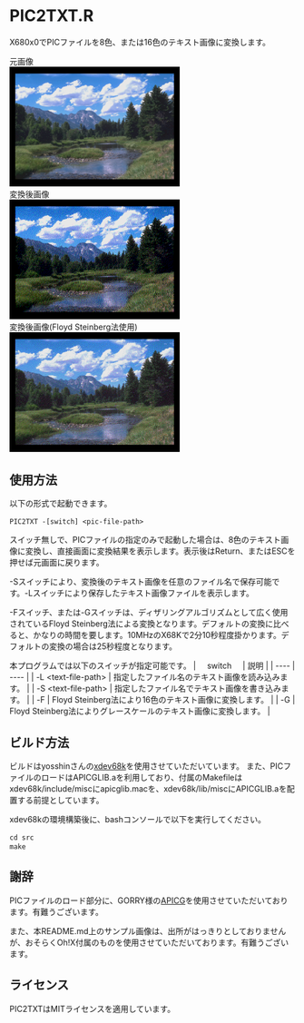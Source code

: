# PIC2TXT.R
X680x0でPICファイルを8色、または16色のテキスト画像に変換します。

元画像   
[<img src="./images/original.png" width="300">](./images/original.png)   
変換後画像   
[<img src="./images/converted.png" width="300">](./images/converted.png)   
変換後画像(Floyd Steinberg法使用)   
[<img src="./images/converted_fs.png" width="300">](./images/converted_fs.png)   

## 使用方法
以下の形式で起動できます。
```
PIC2TXT -[switch] <pic-file-path>
```
スイッチ無しで、PICファイルの指定のみで起動した場合は、8色のテキスト画像に変換し、直接画面に変換結果を表示します。表示後はReturn、またはESCを押せば元画面に戻ります。

-Sスイッチにより、変換後のテキスト画像を任意のファイル名で保存可能です。-Lスイッチにより保存したテキスト画像ファイルを表示します。

-Fスイッチ、または-Gスイッチは、ディザリングアルゴリズムとして広く使用されているFloyd Steinberg法による変換となります。デフォルトの変換に比べると、かなりの時間を要します。10MHzのX68Kで2分10秒程度掛かります。デフォルトの変換の場合は25秒程度となります。

本プログラムでは以下のスイッチが指定可能です。
| &nbsp;&nbsp;&nbsp;&nbsp;switch&nbsp;&nbsp;&nbsp;&nbsp; | 説明 |
| ---- | ---- |
|  -L \<text-file-path>  |  指定したファイル名のテキスト画像を読み込みます。  |
|  -S \<text-file-path>  |  指定したファイル名でテキスト画像を書き込みます。  |
|  -F  |   Floyd Steinberg法により16色のテキスト画像に変換します。  |
|  -G  |   Floyd Steinberg法によりグレースケールのテキスト画像に変換します。  |

## ビルド方法
ビルドはyosshinさんの[xdev68k](https://github.com/yosshin4004/xdev68k)を使用させていただいています。
また、PICファイルのロードはAPICGLIB.aを利用しており、付属のMakefileはxdev68k/include/miscにapicglib.macを、xdev68k/lib/miscにAPICGLIB.aを配置する前提としています。

xdev68kの環境構築後に、bashコンソールで以下を実行してください。
```
cd src
make
```

## 謝辞
PICファイルのロード部分に、GORRY様の[APICG](http://retropc.net/x68000/software/graphics/pic/apicg/)を使用させていただいております。有難うございます。

また、本README.md上のサンプル画像は、出所がはっきりとしておりませんが、おそらくOh!X付属のものを使用させていただいております。有難うございます。

## ライセンス
PIC2TXTはMITライセンスを適用しています。
